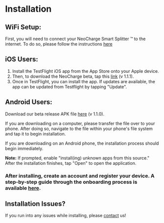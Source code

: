 # Installation

## WiFi Setup:

First, you will need to connect your NeoCharge Smart Splitter :tm: to the internet. 
To do so, please follow the instructions [here](https://neocharge.s3-us-west-1.amazonaws.com/NeoCharge+WiFi+Setup+Instructions.pdf)

## iOS Users:

1. Install the TestFlight iOS app from the App Store onto your Apple device. 
1. Then, to download the NeoCharge beta, tap this [link](https://testflight.apple.com/join/gBYgD8L1) (v 1.1.1).
1. Once in TestFlight, you can install the app. If updates are available, the app can be updated from Testflight by tapping "Update".

## Android Users: 
Download our beta release APK file [here](https://exp-shell-app-assets.s3.us-west-1.amazonaws.com/android/%40boej84/neocharge-app-78eb97bdb0d243619648702f86110c58-signed.apk) (v 1.1.0).

If you are downloading on a computer, please transfer the file over to your phone. After doing so, navigate to the file within your phone's file system and tap it to begin installation.

If you are downloading on an Android phone, the installation process should begin immediately.

<strong>Note:</strong> If prompted, enable "install(ing) unknown apps from this source." After the installation finishes, tap "Open" to open the application.

### After installing, create an account and register your device. A step-by-step guide through the onboarding process is available [here](usage.md).

## Installation Issues?
If you run into any issues while installing, please [contact](contact.md) us!
